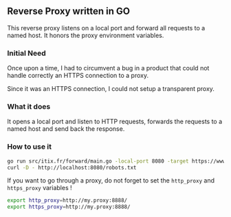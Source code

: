 ## Reverse Proxy written in GO
This reverse proxy listens on a local port and forward all requests to a named host. It honors the proxy environment variables. 

### Initial Need

Once upon a time, I had to circumvent a bug in a product that could not handle correctly an HTTPS connection to a proxy. 

Since it was an HTTPS connection, I could not setup a transparent proxy. 

### What it does

It opens a local port and listen to HTTP requests, forwards the requests to a named host and send back the response. 

### How to use it

```bash
go run src/itix.fr/forward/main.go -local-port 8080 -target https://www.opentrust.com 
curl -D - http://localhost:8080/robots.txt
``` 

If you want to go through a proxy, do not forget to set the ```http_proxy``` and ```https_proxy``` variables !

```bash
export http_proxy=http://my.proxy:8888/
export https_proxy=http://my.proxy:8888/
``` 

